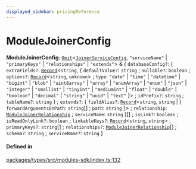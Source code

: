 ```yaml
---
displayed_sidebar: pricingReference
---
```


# ModuleJoinerConfig

 **ModuleJoinerConfig**: [`Omit`](Omit.md)<[`JoinerServiceConfig`](../interfaces/JoinerServiceConfig.md), ``"serviceName"`` \| ``"primaryKeys"`` \| ``"relationships"`` \| ``"extends"``\> & { `databaseConfig?`: { `extraFields?`: [`Record`](Record.md)<`string`, { `defaultValue?`: `string` ; `nullable?`: `boolean` ; `options?`: [`Record`](Record.md)<`string`, `unknown`\> ; `type`: ``"date"`` \| ``"time"`` \| ``"datetime"`` \| ``"bigint"`` \| ``"blob"`` \| ``"uint8array"`` \| ``"array"`` \| ``"enumArray"`` \| ``"enum"`` \| ``"json"`` \| ``"integer"`` \| ``"smallint"`` \| ``"tinyint"`` \| ``"mediumint"`` \| ``"float"`` \| ``"double"`` \| ``"boolean"`` \| ``"decimal"`` \| ``"string"`` \| ``"uuid"`` \| ``"text"``  }\> ; `idPrefix?`: `string` ; `tableName?`: `string`  } ; `extends?`: { `fieldAlias?`: [`Record`](Record.md)<`string`, `string` \| { `forwardArgumentsOnPath`: `string`[] ; `path`: `string`  }\> ; `relationship`: [`ModuleJoinerRelationship`](ModuleJoinerRelationship.md) ; `serviceName`: `string`  }[] ; `isLink?`: `boolean` ; `isReadOnlyLink?`: `boolean` ; `linkableKeys?`: [`Record`](Record.md)<`string`, `string`\> ; `primaryKeys?`: `string`[] ; `relationships?`: [`ModuleJoinerRelationship`](ModuleJoinerRelationship.md)[] ; `schema?`: `string` ; `serviceName?`: `string`  }

#### Defined in

[packages/types/src/modules-sdk/index.ts:132](https://github.com/medusajs/medusa/blob/daea35fe73/packages/types/src/modules-sdk/index.ts#L132)
